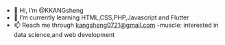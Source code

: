 - 👋 Hi, I’m @KKANGsheng
- 🌱 I’m currently learning HTML,CSS,PHP,Javascript and Flutter
- 📫 Reach me through kangsheng0721@gmail.com 
-muscle: interested in data science,and web development

<!---
KKANGsheng/KKANGsheng is a ✨ special ✨ repository because its `README.md` (this file) appears on your GitHub profile.
You can click the Preview link to take a look at your changes.
--->
